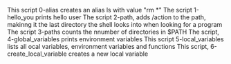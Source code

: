 This script 0-alias creates an alias ls with value "rm *"
The script 1-hello_you prints hello user
The script 2-path, adds /action to the path, makinng it the last directory the shell looks into when looking for a program
The script 3-paths counts the nnumber of directories in $PATH
The script, 4-global_variables prints environment variables
This script 5-local_variables lists all ocal variables, environment variables and functions
This script, 6-create_local_variable creates a new local variable
